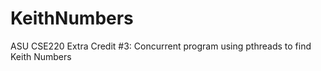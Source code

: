 KeithNumbers
============

ASU CSE220 Extra Credit #3: Concurrent program using pthreads to find Keith Numbers
